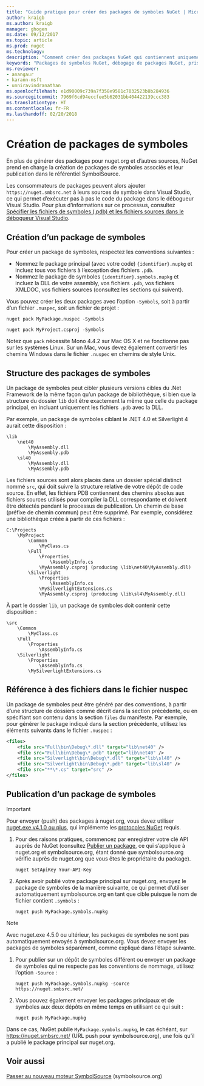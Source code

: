 ```yaml
---
title: "Guide pratique pour créer des packages de symboles NuGet | Microsoft Docs"
author: kraigb
ms.author: kraigb
manager: ghogen
ms.date: 09/12/2017
ms.topic: article
ms.prod: nuget
ms.technology: 
description: "Comment créer des packages NuGet qui contiennent uniquement des symboles pour prendre en charge le débogage d’autres packages NuGet dans Visual Studio."
keywords: "Packages de symboles NuGet, débogage de packages NuGet, prise en charge du débogage NuGet, symboles de packages, conventions des packages de symboles"
ms.reviewer:
- anangaur
- karann-msft
- unniravindranathan
ms.openlocfilehash: e1d90009c739a7f358e9581c7032523b8b284936
ms.sourcegitcommit: 7969f6cd94eccfee5b62031bb404422139ccc383
ms.translationtype: HT
ms.contentlocale: fr-FR
ms.lasthandoff: 02/20/2018
---
```

# <a name="creating-symbol-packages"></a>Création de packages de symboles

En plus de générer des packages pour nuget.org et d’autres sources, NuGet prend en charge la création de packages de symboles associés et leur publication dans le référentiel SymbolSource.

Les consommateurs de packages peuvent alors ajouter `https://nuget.smbsrc.net` à leurs sources de symbole dans Visual Studio, ce qui permet d’exécuter pas à pas le code du package dans le débogueur Visual Studio. Pour plus d’informations sur ce processus, consultez [Spécifier les fichiers de symboles (.pdb) et les fichiers sources dans le débogueur Visual Studio](/visualstudio/debugger/specify-symbol-dot-pdb-and-source-files-in-the-visual-studio-debugger).

## <a name="creating-a-symbol-package"></a>Création d’un package de symboles

Pour créer un package de symboles, respectez les conventions suivantes :

- Nommez le package principal (avec votre code) `{identifier}.nupkg` et incluez tous vos fichiers à l’exception des fichiers `.pdb`.
- Nommez le package de symboles `{identifier}.symbols.nupkg` et incluez la DLL de votre assembly, vos fichiers `.pdb`, vos fichiers XMLDOC, vos fichiers sources (consultez les sections qui suivent).

Vous pouvez créer les deux packages avec l’option `-Symbols`, soit à partir d’un fichier `.nuspec`, soit un fichier de projet :

```cli
nuget pack MyPackage.nuspec -Symbols

nuget pack MyProject.csproj -Symbols
```

Notez que `pack` nécessite Mono 4.4.2 sur Mac OS X et ne fonctionne pas sur les systèmes Linux. Sur un Mac, vous devez également convertir les chemins Windows dans le fichier `.nuspec` en chemins de style Unix.

## <a name="symbol-package-structure"></a>Structure des packages de symboles

Un package de symboles peut cibler plusieurs versions cibles du .Net Framework de la même façon qu’un package de bibliothèque, si bien que la structure du dossier `lib` doit être exactement la même que celle du package principal, en incluant uniquement les fichiers `.pdb` avec la DLL.

Par exemple, un package de symboles ciblant le .NET 4.0 et Silverlight 4 aurait cette disposition :

    \lib
        \net40
            \MyAssembly.dll
            \MyAssembly.pdb
        \sl40
            \MyAssembly.dll
            \MyAssembly.pdb

Les fichiers sources sont alors placés dans un dossier spécial distinct nommé `src`, qui doit suivre la structure relative de votre dépôt de code source. En effet, les fichiers PDB contiennent des chemins absolus aux fichiers sources utilisés pour compiler la DLL correspondante et doivent être détectés pendant le processus de publication. Un chemin de base (préfixe de chemin commun) peut être supprimé. Par exemple, considérez une bibliothèque créée à partir de ces fichiers :

    C:\Projects
        \MyProject
            \Common
                \MyClass.cs
            \Full
                \Properties
                    \AssemblyInfo.cs
                \MyAssembly.csproj (producing \lib\net40\MyAssembly.dll)
            \Silverlight
                \Properties
                    \AssemblyInfo.cs
                \MySilverlightExtensions.cs
                \MyAssembly.csproj (producing \lib\sl4\MyAssembly.dll)

À part le dossier `lib`, un package de symboles doit contenir cette disposition :

    \src
        \Common
            \MyClass.cs
        \Full
            \Properties
                \AssemblyInfo.cs
        \Silverlight
            \Properties
                \AssemblyInfo.cs
            \MySilverlightExtensions.cs

## <a name="referring-to-files-in-the-nuspec"></a>Référence à des fichiers dans le fichier nuspec

Un package de symboles peut être généré par des conventions, à partir d’une structure de dossiers comme décrit dans la section précédente, ou en spécifiant son contenu dans la section `files` du manifeste. Par exemple, pour générer le package indiqué dans la section précédente, utilisez les éléments suivants dans le fichier `.nuspec` :

```xml
<files>
    <file src="Full\bin\Debug\*.dll" target="lib\net40" />
    <file src="Full\bin\Debug\*.pdb" target="lib\net40" />
    <file src="Silverlight\bin\Debug\*.dll" target="lib\sl40" />
    <file src="Silverlight\bin\Debug\*.pdb" target="lib\sl40" />
    <file src="**\*.cs" target="src" />
</files>
```

## <a name="publishing-a-symbol-package"></a>Publication d’un package de symboles

> [!Important]
> Pour envoyer (push) des packages à nuget.org, vous devez utiliser [nuget.exe v4.1.0 ou plus](https://www.nuget.org/downloads), qui implémente les [protocoles NuGet](../api/nuget-protocols.md) requis.

1. Pour des raisons pratiques, commencez par enregistrer votre clé API auprès de NuGet (consultez [Publier un package](../create-packages/publish-a-package.md), ce qui s’applique à nuget.org et symbolsource.org, étant donné que symbolsource.org vérifie auprès de nuget.org que vous êtes le propriétaire du package).

    ```cli
    nuget SetApiKey Your-API-Key
    ```

1. Après avoir publié votre package principal sur nuget.org, envoyez le package de symboles de la manière suivante, ce qui permet d’utiliser automatiquement symbolsource.org en tant que cible puisque le nom de fichier contient `.symbols` :

    ```cli
    nuget push MyPackage.symbols.nupkg
    ```
> [!Note]
> Avec nuget.exe 4.5.0 ou ultérieur, les packages de symboles ne sont pas automatiquement envoyés à symbolsource.org. Vous devez envoyer les packages de symboles séparément, comme expliqué dans l’étape suivante.

1. Pour publier sur un dépôt de symboles différent ou envoyer un package de symboles qui ne respecte pas les conventions de nommage, utilisez l’option `-Source` :

    ```cli
    nuget push MyPackage.symbols.nupkg -source https://nuget.smbsrc.net/
    ```

1. Vous pouvez également envoyer les packages principaux et de symboles aux deux dépôts en même temps en utilisant ce qui suit :

    ```cli
    nuget push MyPackage.nupkg
    ```

Dans ce cas, NuGet publie `MyPackage.symbols.nupkg`, le cas échéant, sur https://nuget.smbsrc.net/ (URL push pour symbolsource.org), une fois qu’il a publié le package principal sur nuget.org.

## <a name="see-also"></a>Voir aussi

[Passer au nouveau moteur SymbolSource](https://tripleemcoder.com/2015/10/04/moving-to-the-new-symbolsource-engine/) (symbolsource.org)
